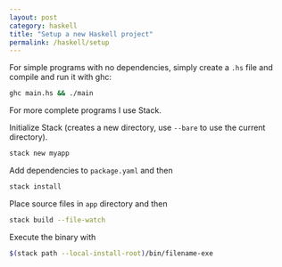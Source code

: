 ```yaml
---
layout: post
category: haskell
title: "Setup a new Haskell project"
permalink: /haskell/setup
---
```

For simple programs with no dependencies, simply create a `.hs` file and
compile and run it with ghc:

```sh
ghc main.hs && ./main
```

For more complete programs I use Stack.

Initialize Stack (creates a new directory, use `--bare` to use the current
directory).
```sh
stack new myapp
```

Add dependencies to `package.yaml` and then
```sh
stack install
```

Place source files in `app` directory and then
```sh
stack build --file-watch
```

Execute the binary with
```sh
$(stack path --local-install-root)/bin/filename-exe
```
